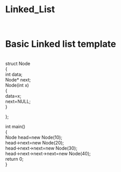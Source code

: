 # Linked_List

<br>
<h1>Basic Linked list template</h1>
<br>
struct Node
<br>
{
    <br>
    int data;
    <br>
    Node* next;
    <br>
    Node(int x)
    <br>
    {
        <br>
        data=x;
        <br>
        next=NULL;
        <br>
    }<br>

};
<br>


int main()
<br>
{
    <br>
    Node head=new Node(10);
    <br>
    head->next=new Node(20);
    <br>
    head->next->next=new Node(30);
    <br>
    head->next->next->next=new Node(40);
    <br>
    return 0;
    <br>
}
<br>

